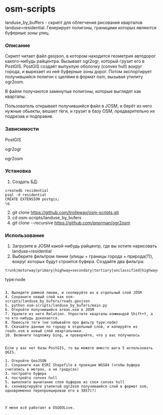 osm-scripts
===========
landuse_by_buffers - скрипт для облегчения рисования кварталов landuse=residential. Генерирует полигоны, границами которых являются буферные зоны улиц.

### Описание
Скрипт читает файл geojson, в котором находится геометрия автодорог какого-нибудь райцентра. Вызывает ogr2ogr, который грузит его в PostGIS. PostGIS создаёт выпуклую оболочку (convex hull) вокруг города, и вырезает из неё буферные зоны  дорог. Потом экспортирует получившийся полигон с щелями в формат osm, вызывая утилиту ogr2osm.

В файле получаются замкнутые полигоны, которые выглядят как кварталы.

Пользователь открывает получившийся файл в JOSM, и берёт из него нужные обьекты, вешает теги, и грузит в базу OSM, предварительно их подрезав и подправив.

### Зависимости
PostGIS

ogr2ogr

ogr2osm

### Установка
1. Создать БД:
```
createdb residential
psql -d residential
CREATE EXTENSION postgis;
\q
```
2. git clone https://github.com/trolleway/osm-scripts.git
3. cd osm-scripts/landuse_by_bufers
4. git clone --recursive https://github.com/pnorman/ogr2osm

### Использование

1. Загрузите в JOSM какой-нибудь райцентр, где вы хотите нарисовать landuse=residential
2. Выберите фильтром линии (улицы + границы города + природа(?)), вокруг которых будут строится буфера. Создайте два фильтра: 
```
trunk|motorway|primary|highway=secondary|tertiary|unclassified|highway=residential|track|railway|natural|waterway|place=*```
```
type:node
```

3. Выледите рамкой линии, и скопируйте их в отдельный слой JOSM
4. Сохраните новый слой как osm-scripts/landuse_by_bufers/roads.geojson
5. python osm-scripts/landuse_by_bufers/main.py
6. Откройте получившийся areas.osm в JOSM
7. Удалите из него Relation. Упростите кварталы коммандой Shift+Y, а то кто-нибудь докопается. 
8. Повесьте теги (не забывайте про фильтр type:node)
9. Скачайте данные по городу в отдельный слой, и копируйте из roads.osm в новый слой квартальчики. 
10. Включите подложку bing, и проверяйте, что у вас получилось


Если у вас нет базы PostGIS, то вы можете вместо шага 5 использовать QGIS. 

1. Откройте GeoJSON
2. Сохраните как ESRI Shapefile в проекции WGS84 (чтобы буфера считались в метрах, а не градусах)
3. постройте буфера
4. постройте convex hull
5. выполните вычитание слоя буферов из слоя convex hull
6. сконвертируйте утилитой ogr2osm получившийся слой в формат osm, одновременно перепроецировав его в 3857(?)



У меня всё работает в OSGEOLive.
